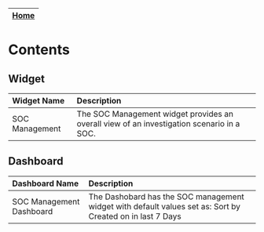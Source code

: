| [Home](../README.md) |
|--------------------------------------------|

# Contents

## Widget

|**Widget Name**|**Description**                                                                   |
|:--------------|:---------------------------------------------------------------------------------|
|SOC Management |  The SOC Management widget provides an overall view of an investigation scenario in a SOC.|

## Dashboard

|**Dashboard Name**|**Description**|
| :---------------------- | :- |
|SOC Management Dashboard | The Dashobard has the SOC management widget with default values set as: Sort by Created on in last 7 Days |

